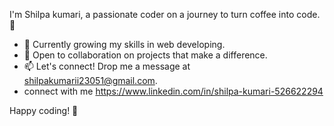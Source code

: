 <!-- Hey there! 👋 -->

I'm Shilpa kumari, a passionate coder on a journey to turn coffee into code. 🚀

- 🌱 Currently growing my skills in web developing.
- 💼 Open to collaboration on projects that make a difference.
- 📫 Let's connect! Drop me a message at shilpakumarii23051@gmail.com.
- connect with me https://www.linkedin.com/in/shilpa-kumari-526622294

Happy coding! 🎉


